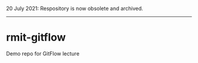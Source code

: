 20 July 2021: Respository is now obsolete and archived.

---

# rmit-gitflow
Demo repo for GitFlow lecture
